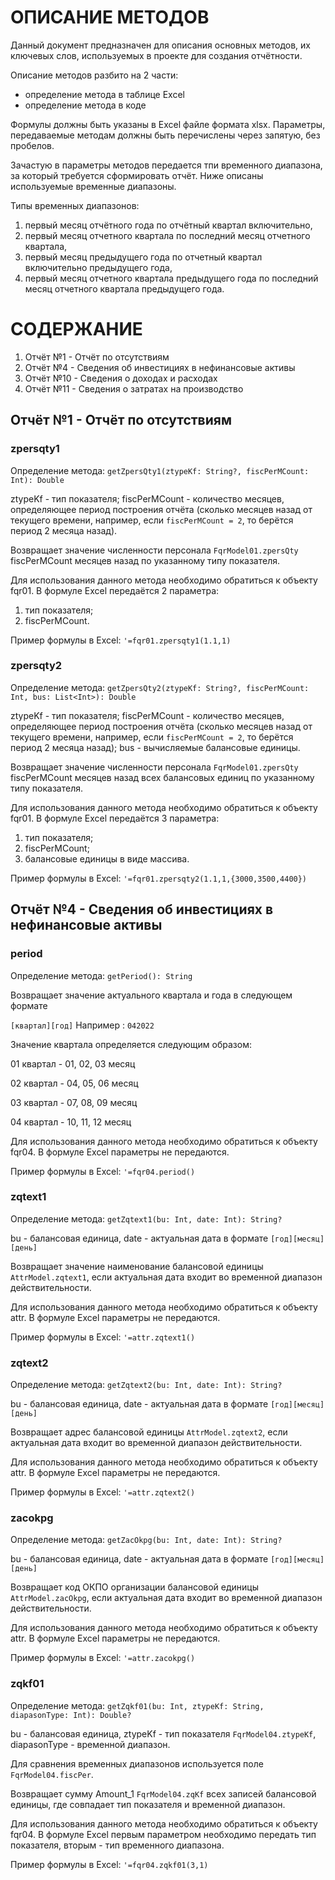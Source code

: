 # ОПИСАНИЕ МЕТОДОВ

Данный документ предназначен для описания основных методов, их ключевых слов, используемых в проекте для создания отчётности.

Описание методов разбито на 2 части: 
* определение метода в таблице Excel
* определение метода в коде

Формулы должны быть указаны в Excel файле формата xlsx. Параметры, передаваемые методам должны быть перечислены через запятую, без пробелов.

Зачастую в параметры методов передается тпи временного диапазона, за который требуется сформировать отчёт. Ниже описаны используемые временные диапазоны.

Типы временных диапазонов:
1. первый месяц отчётного года по отчётный квартал включительно,
2. первый месяц отчетного квартала по последний месяц отчетного квартала,
3. первый месяц предыдущего года по отчетный квартал включительно предыдущего года,
4. первый месяц отчетного квартала предыдущего года по последний месяц отчетного квартала предыдущего года.

# СОДЕРЖАНИЕ

1. Отчёт №1 - Отчёт по отсутствиям
2. Отчёт №4 - Сведения об инвестициях в нефинансовые активы
3. Отчёт №10 - Сведения о доходах и расходах
4. Отчёт №11 - Сведения о затратах на производство

## Отчёт №1 - Отчёт по отсутствиям

### zpersqty1

Определение метода: `getZpersQty1(ztypeKf: String?, fiscPerMCount: Int): Double`

ztypeKf - тип показателя; fiscPerMCount - количество месяцев, определяющее период построения отчёта (сколько месяцев назад от текущего времени, например, если `fiscPerMCount = 2`, то берётся период 2 месяца назад). 

Возвращает значение численности персонала `FqrModel01.zpersQty` fiscPerMCount месяцев назад по указанному типу показателя.

Для использования данного метода необходимо обратиться к объекту fqr01. В формуле Excel передаётся 2 параметра:

1. тип показателя;
2. fiscPerMCount.

Пример формулы в Excel: `'=fqr01.zpersqty1(1.1,1)`

### zpersqty2

Определение метода: `getZpersQty2(ztypeKf: String?, fiscPerMCount: Int, bus: List<Int>): Double`

ztypeKf - тип показателя; 
fiscPerMCount - количество месяцев, определяющее период построения отчёта (сколько месяцев назад от текущего времени, например, если `fiscPerMCount = 2`, то берётся период 2 месяца назад);
bus - вычисляемые балансовые единицы.

Возвращает значение численности персонала `FqrModel01.zpersQty` fiscPerMCount месяцев назад всех балансовых единиц по указанному типу показателя.

Для использования данного метода необходимо обратиться к объекту fqr01. В формуле Excel передаётся 3 параметра:

1. тип показателя;
2. fiscPerMCount;
3. балансовые единицы в виде массива.

Пример формулы в Excel: `'=fqr01.zpersqty2(1.1,1,{3000,3500,4400})`

## Отчёт №4 - Сведения об инвестициях в нефинансовые активы

### period
Определение метода: `getPeriod(): String`

Возвращает значение актуального квартала и года в следующем формате

`[квартал][год]` Например : `042022`

Значение квартала определяется следующим образом:

01 квартал - 01, 02, 03 месяц

02 квартал - 04, 05, 06 месяц

03 квартал - 07, 08, 09 месяц

04 квартал - 10, 11, 12 месяц

Для использования данного метода необходимо обратиться к объекту fqr04. В формуле Excel параметры не передаются.

Пример формулы в Excel: `'=fqr04.period()`

### zqtext1

Определение метода: `getZqtext1(bu: Int, date: Int): String?`

bu - балансовая единица, date - актуальная дата в формате `[год][месяц][день]`

Возвращает значение наименование балансовой единицы `AttrModel.zqtext1`, если актуальная дата входит во временной диапазон действительности.

Для использования данного метода необходимо обратиться к объекту attr. В формуле Excel параметры не передаются.

Пример формулы в Excel: `'=attr.zqtext1()`


### zqtext2

Определение метода: `getZqtext2(bu: Int, date: Int): String?`

bu - балансовая единица, date - актуальная дата в формате `[год][месяц][день]`

Возвращает адрес балансовой единицы `AttrModel.zqtext2`, если актуальная дата входит во временной диапазон действительности.

Для использования данного метода необходимо обратиться к объекту attr. В формуле Excel параметры не передаются.

Пример формулы в Excel: `'=attr.zqtext2()`

### zacokpg

Определение метода: `getZacOkpg(bu: Int, date: Int): String?`

bu - балансовая единица, date - актуальная дата в формате `[год][месяц][день]`

Возвращает код ОКПО организации балансовой единицы `AttrModel.zacOkpg`, если актуальная дата входит во временной диапазон действительности.

Для использования данного метода необходимо обратиться к объекту attr. В формуле Excel параметры не передаются.

Пример формулы в Excel: `'=attr.zacokpg()`

### zqkf01

Определение метода: `getZqkf01(bu: Int, ztypeKf: String, diapasonType: Int): Double?`

bu - балансовая единица, ztypeKf - тип показателя `FqrModel04.ztypeKf`, diapasonType - временной диапазон.

Для сравнения временных диапазонов используется поле `FqrModel04.fiscPer`.

Возвращает сумму Amount_1 `FqrModel04.zqKf` всех записей балансовой единицы, где совпадает тип показателя и временной диапазон.

Для использования данного метода необходимо обратиться к объекту fqr04. В формуле Excel первым параметром необходимо передать тип показателя, вторым - тип временного диапазона.

Пример формулы в Excel: `'=fqr04.zqkf01(3,1)`


